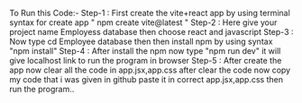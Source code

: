To Run this Code:-
Step-1 : First create the vite+react app
by using terminal syntax for create app
" npm create vite@latest "
Step-2 : Here give your project name Employess
database then choose react and javascript
Step-3 : Now type cd Employee database then 
then install npm by using syntax
"npm install"
Step-4 : After install the npm now type 
"npm run dev" it will give localhost link
to run the program in browser
Step-5 : After create the app now clear all the
code in app.jsx,app.css after clear the code
now copy my code that i was given in github
paste it in correct app.jsx,app.css then 
run the program..
